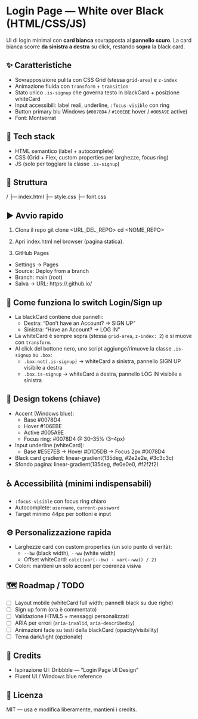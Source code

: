 # Login Page — White over Black (HTML/CSS/JS)

UI di login minimal con **card bianca** sovrapposta al **pannello scuro**.
La card bianca scorre **da sinistra a destra** su click, restando **sopra** la black card.


## ✨ Caratteristiche
- Sovrapposizione pulita con CSS Grid (stessa `grid-area`) e `z-index`
- Animazione fluida con `transform` + `transition`
- Stato unico `.is-signup` che governa testo in blackCard + posizione whiteCard
- Input accessibili: label reali, underline, `:focus-visible` con ring
- Button primary blu Windows (`#0078D4` / `#106EBE` hover / `#005A9E` active)
- Font: Montserrat



## 🔧 Tech stack
- HTML semantico (label + autocomplete)
- CSS (Grid + Flex, custom properties per larghezze, focus ring)
- JS (solo per togglare la classe `.is-signup`)

## 📁 Struttura
/
├─ index.html
├─ style.css
├─ font.css


## ▶️ Avvio rapido
1) Clona il repo
git clone <URL_DEL_REPO>
cd <NOME_REPO>

2) Apri index.html nel browser (pagina statica).

3) GitHub Pages
- Settings → Pages
- Source: Deploy from a branch
- Branch: main (root)
- Salva → URL: https://<utente>.github.io/<repo>

## 🧩 Come funziona lo switch Login/Sign up
- La blackCard contiene due pannelli:
  - Destra: “Don’t have an Account? → SIGN UP”
  - Sinistra: “Have an Account? → LOG IN”
- La whiteCard è sempre sopra (stessa `grid-area`, `z-index: 2`) e si muove con `transform`.
- Al click del bottone nero, uno script aggiunge/rimuove la classe `.is-signup` su `.box`:
  - `.box:not(.is-signup)` → whiteCard a sinistra, pannello SIGN UP visibile a destra
  - `.box.is-signup` → whiteCard a destra, pannello LOG IN visibile a sinistra


## 🎨 Design tokens (chiave)
- Accent (Windows blue):
  - Base #0078D4
  - Hover #106EBE
  - Active #005A9E
  - Focus ring: #0078D4 @ 30–35% (3–4px)
- Input underline (whiteCard):
  - Base #E5E7EB → Hover #D1D5DB → Focus 2px #0078D4
- Black card gradient: linear-gradient(135deg, #2e2e2e, #3c3c3c)
- Sfondo pagina: linear-gradient(135deg, #e0e0e0, #f2f2f2)

## ♿ Accessibilità (minimi indispensabili)
- `:focus-visible` con focus ring chiaro 
- Autocomplete: `username`, `current-password`
- Target minimo 44px per bottoni e input

## ⚙️ Personalizzazione rapida
- Larghezze card con custom properties (un solo punto di verità):
  - `--bw` (black width), `--ww` (white width)
  - Offset whiteCard: `calc((var(--bw) - var(--ww)) / 2)`
- Colori: mantieni un solo accent per coerenza visiva

## 🗺️ Roadmap / TODO
- [ ] Layout mobile (whiteCard full width; pannelli black su due righe)
- [ ] Sign up form (ora è commentato)
- [ ] Validazione HTML5 + messaggi personalizzati
- [ ] ARIA per errori (`aria-invalid`, `aria-describedby`)
- [ ] Animazioni fade su testi della blackCard (opacity/visibility)
- [ ] Tema dark/light (opzionale)

## 🙌 Credits
- Ispirazione UI: Dribbble — “Login Page UI Design”
- Fluent UI / Windows blue reference

## 📜 Licenza
MIT — usa e modifica liberamente, mantieni i credits.
